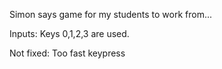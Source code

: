 Simon says game for my students to work from...

Inputs:
  Keys 0,1,2,3 are used.

Not fixed: 
  Too fast keypress
